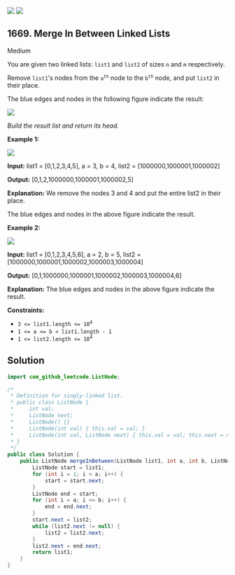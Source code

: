 [![](https://img.shields.io/github/stars/javadev/LeetCode-in-Java?label=Stars&style=flat-square)](https://github.com/javadev/LeetCode-in-Java)
[![](https://img.shields.io/github/forks/javadev/LeetCode-in-Java?label=Fork%20me%20on%20GitHub%20&style=flat-square)](https://github.com/javadev/LeetCode-in-Java/fork)

## 1669\. Merge In Between Linked Lists

Medium

You are given two linked lists: `list1` and `list2` of sizes `n` and `m` respectively.

Remove `list1`'s nodes from the <code>a<sup>th</sup></code> node to the <code>b<sup>th</sup></code> node, and put `list2` in their place.

The blue edges and nodes in the following figure indicate the result:

![](https://assets.leetcode.com/uploads/2020/11/05/fig1.png)

_Build the result list and return its head._

**Example 1:**

![](https://assets.leetcode.com/uploads/2020/11/05/merge_linked_list_ex1.png)

**Input:** list1 = [0,1,2,3,4,5], a = 3, b = 4, list2 = [1000000,1000001,1000002]

**Output:** [0,1,2,1000000,1000001,1000002,5]

**Explanation:** We remove the nodes 3 and 4 and put the entire list2 in their place.

The blue edges and nodes in the above figure indicate the result.

**Example 2:**

![](https://assets.leetcode.com/uploads/2020/11/05/merge_linked_list_ex2.png)

**Input:** list1 = [0,1,2,3,4,5,6], a = 2, b = 5, list2 = [1000000,1000001,1000002,1000003,1000004]

**Output:** [0,1,1000000,1000001,1000002,1000003,1000004,6]

**Explanation:** The blue edges and nodes in the above figure indicate the result.

**Constraints:**

*   <code>3 <= list1.length <= 10<sup>4</sup></code>
*   `1 <= a <= b < list1.length - 1`
*   <code>1 <= list2.length <= 10<sup>4</sup></code>

## Solution

```java
import com_github_leetcode.ListNode;

/*
 * Definition for singly-linked list.
 * public class ListNode {
 *     int val;
 *     ListNode next;
 *     ListNode() {}
 *     ListNode(int val) { this.val = val; }
 *     ListNode(int val, ListNode next) { this.val = val; this.next = next; }
 * }
 */
public class Solution {
    public ListNode mergeInBetween(ListNode list1, int a, int b, ListNode list2) {
        ListNode start = list1;
        for (int i = 1; i < a; i++) {
            start = start.next;
        }
        ListNode end = start;
        for (int i = a; i <= b; i++) {
            end = end.next;
        }
        start.next = list2;
        while (list2.next != null) {
            list2 = list2.next;
        }
        list2.next = end.next;
        return list1;
    }
}
```
